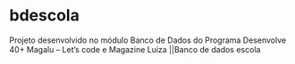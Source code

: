 # bdescola
Projeto desenvolvido no módulo Banco de Dados do Programa Desenvolve 40+ Magalu – Let’s code e Magazine Luiza
||Banco de dados escola
